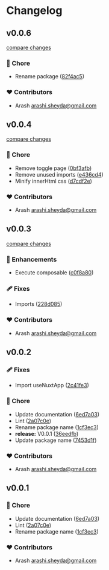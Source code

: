 # Changelog


## v0.0.6

[compare changes](https://github.com/arashsheyda/nuxt-recaptcha/compare/v0.0.4...v0.0.6)

### 🏡 Chore

- Rename package ([82f4ac5](https://github.com/arashsheyda/nuxt-recaptcha/commit/82f4ac5))

### ❤️ Contributors

- Arash <arashi.sheyda@gmail.com>

## v0.0.4

[compare changes](https://github.com/arashsheyda/nuxt-recaptcha/compare/v0.0.3...v0.0.4)

### 🏡 Chore

- Remove toggle page ([0bf3afb](https://github.com/arashsheyda/nuxt-recaptcha/commit/0bf3afb))
- Remove unused imports ([e436cd4](https://github.com/arashsheyda/nuxt-recaptcha/commit/e436cd4))
- Minify innerHtml css ([d7cdf2e](https://github.com/arashsheyda/nuxt-recaptcha/commit/d7cdf2e))

### ❤️ Contributors

- Arash <arashi.sheyda@gmail.com>

## v0.0.3

[compare changes](https://github.com/arashsheyda/nuxt-recaptcha/compare/v0.0.2...v0.0.3)

### 🚀 Enhancements

- Execute composable ([c0f8a80](https://github.com/arashsheyda/nuxt-recaptcha/commit/c0f8a80))

### 🩹 Fixes

- Imports ([228d085](https://github.com/arashsheyda/nuxt-recaptcha/commit/228d085))

### ❤️ Contributors

- Arash <arashi.sheyda@gmail.com>

## v0.0.2


### 🩹 Fixes

- Import useNuxtApp ([2c41fe3](https://github.com/arashsheyda/nuxt-recaptcha/commit/2c41fe3))

### 🏡 Chore

- Update documentation ([6ed7a03](https://github.com/arashsheyda/nuxt-recaptcha/commit/6ed7a03))
- Lint ([2a07c0e](https://github.com/arashsheyda/nuxt-recaptcha/commit/2a07c0e))
- Rename package name ([1cf3ec3](https://github.com/arashsheyda/nuxt-recaptcha/commit/1cf3ec3))
- **release:** V0.0.1 ([36eedfb](https://github.com/arashsheyda/nuxt-recaptcha/commit/36eedfb))
- Update package name ([7453d1f](https://github.com/arashsheyda/nuxt-recaptcha/commit/7453d1f))

### ❤️ Contributors

- Arash <arashi.sheyda@gmail.com>

## v0.0.1


### 🏡 Chore

- Update documentation ([6ed7a03](https://github.com/arashsheyda/nuxt-recaptcha/commit/6ed7a03))
- Lint ([2a07c0e](https://github.com/arashsheyda/nuxt-recaptcha/commit/2a07c0e))
- Rename package name ([1cf3ec3](https://github.com/arashsheyda/nuxt-recaptcha/commit/1cf3ec3))

### ❤️ Contributors

- Arash <arashi.sheyda@gmail.com>

